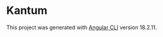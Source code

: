 # Kantum

This project was generated with [Angular CLI](https://github.com/angular/angular-cli) version 18.2.11.
